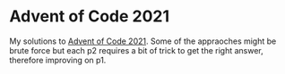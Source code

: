 # Advent of Code 2021

My solutions to [Advent of Code 2021](https://adventofcode.com/2021). Some of the appraoches might be brute force but each p2 requires a bit of trick to get the right answer, therefore improving on p1. 
